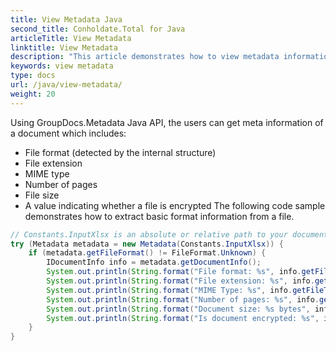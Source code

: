 ```yaml
---
title: View Metadata Java
second_title: Conholdate.Total for Java
articleTitle: View Metadata
linktitle: View Metadata
description: "This article demonstrates how to view metadata information of a document using Metadata Java API."
keywords: view metadata
type: docs
url: /java/view-metadata/
weight: 20
---
```


Using GroupDocs.Metadata Java API, the users can get meta information of a document which includes:

- File format (detected by the internal structure)
- File extension
- MIME type
- Number of pages
- File size
- A value indicating whether a file is encrypted
The following code sample demonstrates how to extract basic format information from a file.

```java
// Constants.InputXlsx is an absolute or relative path to your document. Ex: @"C:\Docs\source.xlsx"
try (Metadata metadata = new Metadata(Constants.InputXlsx)) {
	if (metadata.getFileFormat() != FileFormat.Unknown) {
		IDocumentInfo info = metadata.getDocumentInfo();
		System.out.println(String.format("File format: %s", info.getFileType().getFileFormat()));
		System.out.println(String.format("File extension: %s", info.getFileType().getExtension()));
		System.out.println(String.format("MIME Type: %s", info.getFileType().getMimeType()));
		System.out.println(String.format("Number of pages: %s", info.getPageCount()));
		System.out.println(String.format("Document size: %s bytes", info.getSize()));
		System.out.println(String.format("Is document encrypted: %s", info.isEncrypted()));
	}
}
```


